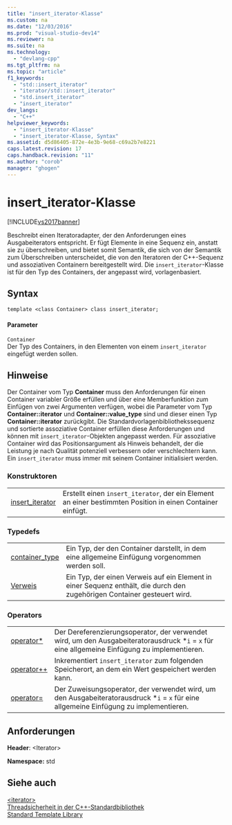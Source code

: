 ```yaml
---
title: "insert_iterator-Klasse"
ms.custom: na
ms.date: "12/03/2016"
ms.prod: "visual-studio-dev14"
ms.reviewer: na
ms.suite: na
ms.technology: 
  - "devlang-cpp"
ms.tgt_pltfrm: na
ms.topic: "article"
f1_keywords: 
  - "std::insert_iterator"
  - "iterator/std::insert_iterator"
  - "std.insert_iterator"
  - "insert_iterator"
dev_langs: 
  - "C++"
helpviewer_keywords: 
  - "insert_iterator-Klasse"
  - "insert_iterator-Klasse, Syntax"
ms.assetid: d5d86405-872e-4e3b-9e68-c69a2b7e8221
caps.latest.revision: 17
caps.handback.revision: "11"
ms.author: "corob"
manager: "ghogen"
---
```

# insert_iterator-Klasse
[!INCLUDE[vs2017banner](../assembler/inline/includes/vs2017banner.md)]

Beschreibt einen Iteratoradapter, der den Anforderungen eines Ausgabeiterators entspricht.  Er fügt Elemente in eine Sequenz ein, anstatt sie zu überschreiben, und bietet somit Semantik, die sich von der Semantik zum Überschreiben unterscheidet, die von den Iteratoren der C\+\+\-Sequenz und assoziativen Containern bereitgestellt wird.  Die `insert_iterator`\-Klasse ist für den Typ des Containers, der angepasst wird, vorlagenbasiert.  
  
## Syntax  
  
```  
template <class Container> class insert_iterator;  
```  
  
#### Parameter  
 `Container`  
 Der Typ des Containers, in den Elementen von einem `insert_iterator` eingefügt werden sollen.  
  
## Hinweise  
 Der Container vom Typ **Container** muss den Anforderungen für einen Container variabler Größe erfüllen und über eine Memberfunktion zum Einfügen von zwei Argumenten verfügen, wobei die Parameter vom Typ **Container::iterator** und **Container::value\_type** sind und dieser einen Typ **Container::iterator** zurückgibt.  Die Standardvorlagenbibliothekssequenz und sortierte assoziative Container erfüllen diese Anforderungen und können mit `insert_iterator`\-Objekten angepasst werden.  Für assoziative Container wird das Positionsargument als Hinweis behandelt, der die Leistung je nach Qualität potenziell verbessern oder verschlechtern kann.  Ein `insert_iterator` muss immer mit seinem Container initialisiert werden.  
  
### Konstruktoren  
  
|||  
|-|-|  
|[insert\_iterator](../Topic/insert_iterator::insert_iterator.md)|Erstellt einen `insert_iterator`, der ein Element an einer bestimmten Position in einen Container einfügt.|  
  
### Typedefs  
  
|||  
|-|-|  
|[container\_type](../Topic/insert_iterator::container_type.md)|Ein Typ, der den Container darstellt, in dem eine allgemeine Einfügung vorgenommen werden soll.|  
|[Verweis](../Topic/insert_iterator::reference.md)|Ein Typ, der einen Verweis auf ein Element in einer Sequenz enthält, die durch den zugehörigen Container gesteuert wird.|  
  
### Operators  
  
|||  
|-|-|  
|[operator\*](../Topic/insert_iterator::operator*.md)|Der Dereferenzierungsoperator, der verwendet wird, um den Ausgabeiteratorausdruck \*`i` \= `x` für eine allgemeine Einfügung zu implementieren.|  
|[operator\+\+](../Topic/insert_iterator::operator++.md)|Inkrementiert `insert_iterator` zum folgenden Speicherort, an dem ein Wert gespeichert werden kann.|  
|[operator\=](../Topic/insert_iterator::operator=.md)|Der Zuweisungsoperator, der verwendet wird, um den Ausgabeiteratorausdruck \*`i` \= `x` für eine allgemeine Einfügung zu implementieren.|  
  
## Anforderungen  
 **Header**: \<Iterator\>  
  
 **Namespace:** std  
  
## Siehe auch  
 [\<iterator\>](../standard-library/iterator.md)   
 [Threadsicherheit in der C\+\+\-Standardbibliothek](../standard-library/thread-safety-in-the-cpp-standard-library.md)   
 [Standard Template Library](../misc/standard-template-library.md)